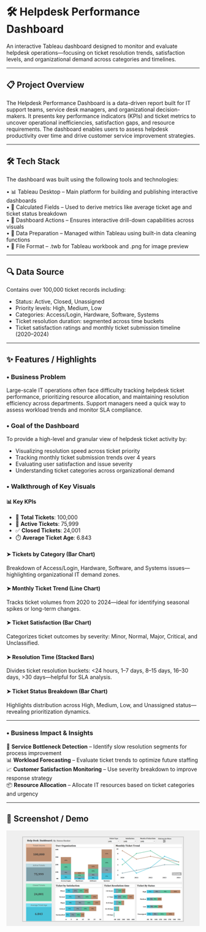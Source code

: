 # 🛠️ Helpdesk Performance Dashboard

An interactive Tableau dashboard designed to monitor and evaluate helpdesk operations—focusing on ticket resolution trends, satisfaction levels, and organizational demand across categories and timelines.

---

## 📋 Project Overview

The Helpdesk Performance Dashboard is a data-driven report built for IT support teams, service desk managers, and organizational decision-makers. It presents key performance indicators (KPIs) and ticket metrics to uncover operational inefficiencies, satisfaction gaps, and resource requirements. The dashboard enables users to assess helpdesk productivity over time and drive customer service improvement strategies.

---

## 🛠️ Tech Stack

The dashboard was built using the following tools and technologies:

• 📊 Tableau Desktop – Main platform for building and publishing interactive dashboards  
• 🧠 Calculated Fields – Used to derive metrics like average ticket age and ticket status breakdown  
• 🔁 Dashboard Actions – Ensures interactive drill-down capabilities across visuals  
• 🧼 Data Preparation – Managed within Tableau using built-in data cleaning functions  
• 📁 File Format – .twb for Tableau workbook and .png for image preview  

---

## 🔍 Data Source

Contains over 100,000 ticket records including:
* Status: Active, Closed, Unassigned  
* Priority levels: High, Medium, Low  
* Categories: Access/Login, Hardware, Software, Systems  
* Ticket resolution duration: segmented across time buckets  
* Ticket satisfaction ratings and monthly ticket submission timeline (2020–2024)

---

## ✨ Features / Highlights

### • Business Problem  
Large-scale IT operations often face difficulty tracking helpdesk ticket performance, prioritizing resource allocation, and maintaining resolution efficiency across departments. Support managers need a quick way to assess workload trends and monitor SLA compliance.

### • Goal of the Dashboard  
To provide a high-level and granular view of helpdesk ticket activity by:
* Visualizing resolution speed across ticket priority  
* Tracking monthly ticket submission trends over 4 years  
* Evaluating user satisfaction and issue severity  
* Understanding ticket categories across organizational demand  

### • Walkthrough of Key Visuals  

#### 📊 Key KPIs  
* 🧾 **Total Tickets**: 100,000  
* 🔄 **Active Tickets**: 75,999  
* ✅ **Closed Tickets**: 24,001  
* ⏱️ **Average Ticket Age**: 6.843  

#### ➤ Tickets by Category (Bar Chart)  
Breakdown of Access/Login, Hardware, Software, and Systems issues—highlighting organizational IT demand zones.

#### ➤ Monthly Ticket Trend (Line Chart)  
Tracks ticket volumes from 2020 to 2024—ideal for identifying seasonal spikes or long-term changes.

#### ➤ Ticket Satisfaction (Bar Chart)  
Categorizes ticket outcomes by severity: Minor, Normal, Major, Critical, and Unclassified.

#### ➤ Resolution Time (Stacked Bars)  
Divides ticket resolution buckets: <24 hours, 1–7 days, 8–15 days, 16–30 days, >30 days—helpful for SLA analysis.

#### ➤ Ticket Status Breakdown (Bar Chart)  
Highlights distribution across High, Medium, Low, and Unassigned status—revealing prioritization dynamics.

---

### • Business Impact & Insights  

📍 **Service Bottleneck Detection** – Identify slow resolution segments for process improvement  
📊 **Workload Forecasting** – Evaluate ticket trends to optimize future staffing  
📈 **Customer Satisfaction Monitoring** – Use severity breakdown to improve response strategy  
📦 **Resource Allocation** – Allocate IT resources based on ticket categories and urgency  

---

## 📸 Screenshot / Demo

![Helpdesk Performance Dashboard](https://github.com/Hamna228/Helpdesk-dashboard-/blob/main/Helpdesk%20dashboard.png)
